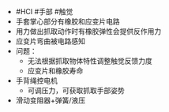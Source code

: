 - #HCI #手部 #触觉
- 手套掌心部分有橡胶和应变片电路
- 用力做出抓取动作时有橡胶弹性会提供反作用力
- 应变片弯曲被电路感知
- 问题：
	- 无法根据抓取物体特性调整触觉反馈力度
	- 应变片和橡胶寿命
- 手背绳控电机
	- 可调压力，可获取抓取手部姿势
- 滑动变阻器+弹簧/液压